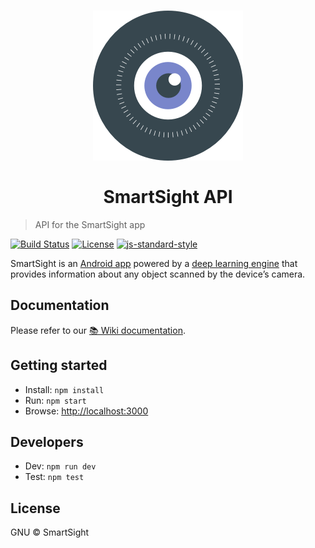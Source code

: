 <h1 align="center">
  <img src="https://github.com/smartsight/smartsight-art/raw/master/logo/logo-120@2x.png" alt="SmartSight API">
  <br>
  <br>
  SmartSight API
</h1>

> API for the SmartSight app

[![Build Status](https://travis-ci.org/smartsight/smartsight-api.svg?branch=dev)](https://travis-ci.org/smartsight/smartsight-api)
[![License](https://img.shields.io/badge/license-GNU-blue.svg)](LICENSE)
[![js-standard-style](https://img.shields.io/badge/code%20style-standard-brightgreen.svg)](https://github.com/feross/standard)

SmartSight is an [Android app](https://github.com/smartsight/smartsight-android) powered by a [deep learning engine](https://github.com/smartsight/smartsight-engine) that provides information about any object scanned by the device’s camera.

## Documentation

Please refer to our [📚 Wiki documentation](https://github.com/smartsight/smartsight-api/wiki).

## Getting started

* Install: `npm install`
* Run: `npm start`
* Browse: [http://localhost:3000](http://localhost:3000)

## Developers

* Dev: `npm run dev`
* Test: `npm test`

## License

GNU © SmartSight
